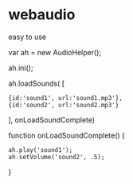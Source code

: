 # webaudio
easy to use

var ah = new AudioHelper();

ah.ini();

ah.loadSounds(
[

	{id:'sound1', url:'sound1.mp3'},
	{id:'sound2', url:'sound2.mp3'}
	
], onLoadSoundComplete)

function onLoadSoundComplete()
{

	ah.play('sound1');
	ah.setVolume('sound2', .5);
	
}
